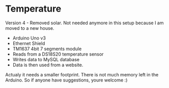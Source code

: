 # Temperature

Version 4 - Removed solar. Not needed anymore in this setup because I am moved to a new house.

* Arduino Uno v3
* Ethernet Shield
* TM1637 4bit 7 segments module
* Reads from a DS18S20 temperature sensor
* Writes data to MySQL database
* Data is then used from a website.


Actualy it needs a smaller footprint. There is not much memory left in the Arduino. So if anyone have suggestions, youre welcome :)
